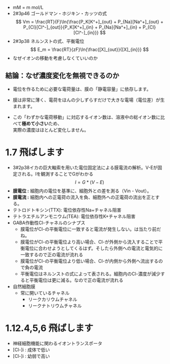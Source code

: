 - mM = m mol/L
- 2#3p46 ゴールドマン・ホジキン・カッツの式
$$ Vm = \frac{RT}{F}\ln{\frac{P_K[K^+]_{out} + P_{Na}[Na^+]_{out} + P_{Cl}[Cl^-]_{out}}{P_K[K^+]_{in} + P_{Na}[Na^+]_{in} + P_{Cl}[Cl^-]_{in}}} $$
- 2#3p38 ネルンストの式、平衡電位
$$
E_m = \frac{RT}{zF}\ln{\frac{[X]_{out}}{[X]_{in}}}
$$
- なぜイオンの移動を考慮しなくていいのか
## 結論：なぜ濃度変化を無視できるのか

- 電位を作るために必要な電荷量は、膜の「静電容量」に依存します。
    
- 膜は非常に薄く、電荷をほんの少しずらすだけで大きな電場（電位差）が生まれます。
    
- この「わずかな電荷移動」に対応するイオン数は、溶液中の総イオン数に比べて**極めて小さい**ため、  
    実際の濃度はほとんど変化しません。
# 1.7 飛ばします
- 3#2p38イカの巨大軸索を用いた電位固定法による膜電流の解析。V-Eが固定される。Iを観測することでGがわかる
$$I = G * (V - E)$$
- **膜電位 :** 細胞内の電位を基準に、細胞外との差を測る（Vin - Vout）。
- **膜電流 :** 細胞内への正電荷の流入を負、細胞外への正電荷の流出を正とする。
- テトロドトキシン(TTX): 電位依存性Na+チャネル阻害
- テトラエチルアンモニウム(TEA): 電位依存性K+チャネル阻害
- GABA作動性Cl-チャネルのシナプス
	- 膜電位がCl-の平衡電位に一致すると電流が発生しない。は当たり前だね。
	- 膜電位がCl-の平衡電位より高い場合、Cl-が外側から流入することで平衡電位に合わせようとしてくるはず。そしたら外側への電流と電気的に一致するので正の電流が流れる
	- 膜電位がCl-の平衡電位より低い場合、Cl-が内側から外側へ流出するので負の電流
	- 平衡電位はネルンストの式によって表される。細胞内のCl-濃度が減少すると平衡電位は更に減る。なので正の電流が流れる
- 自然細胞膜
	- 常に開いているチャネル
		- リークカリウムチャネル
		- リークナトリウムチャネル
# 1.12.4,5,6 飛ばします
- 神経細胞機能に関わるイオントランスポータ
- [Cl-]i : 成体で低い
- [Cl-]i : 幼弱で高い